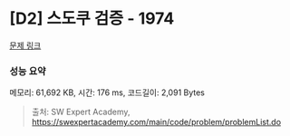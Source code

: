 # [D2] 스도쿠 검증 - 1974 

[문제 링크](https://swexpertacademy.com/main/code/problem/problemDetail.do?contestProbId=AV5Psz16AYEDFAUq) 

### 성능 요약

메모리: 61,692 KB, 시간: 176 ms, 코드길이: 2,091 Bytes



> 출처: SW Expert Academy, https://swexpertacademy.com/main/code/problem/problemList.do